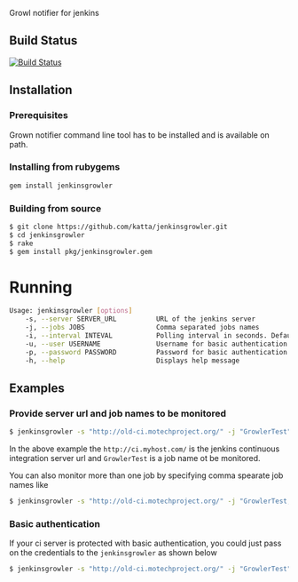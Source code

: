 Growl notifier for jenkins

## Build Status

[![Build Status](https://travis-ci.org/katta/jenkinsgrowler.png?branch=master)](https://travis-ci.org/katta/jenkinsgrowler)

## Installation

### Prerequisites

Grown notifier command line tool has to be installed and is available on path.

### Installing from rubygems

```ruby
gem install jenkinsgrowler
```

### Building from source

```bash
$ git clone https://github.com/katta/jenkinsgrowler.git
$ cd jenkinsgrowler
$ rake
$ gem install pkg/jenkinsgrowler.gem
```

# Running

```bash
Usage: jenkinsgrowler [options]
    -s, --server SERVER_URL          URL of the jenkins server
    -j, --jobs JOBS                  Comma separated jobs names
    -i, --interval INTEVAL           Polling interval in seconds. Default (60 seconds)
    -u, --user USERNAME              Username for basic authentication
    -p, --password PASSWORD          Password for basic authentication
    -h, --help                       Displays help message
```

## Examples

### Provide server url and job names to be monitored

```bash
$ jenkinsgrowler -s "http://old-ci.motechproject.org/" -j "GrowlerTest"
```

In the above example the `http://ci.myhost.com/` is the jenkins continuous integration server url and `GrowlerTest` is a job name ot be monitored.

You can also monitor more than one job by specifying comma spearate job names like 

```bash
$ jenkinsgrowler -s "http://old-ci.motechproject.org/" -j "GrowlerTest, Job3"
```

### Basic authentication

If your ci server is protected with basic authentication, you could just pass on the credentials to the `jenkinsgrowler` as shown below

```bash
$ jenkinsgrowler -s "http://old-ci.motechproject.org/" -j "GrowlerTest" -u "username" -p "password"
```
